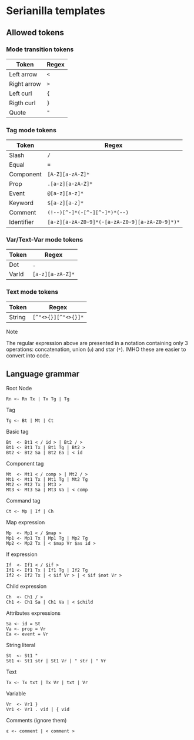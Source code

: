 # Serianilla templates
## Allowed tokens
### Mode transition tokens

| Token             | Regex                                             |
| ----------------- | ------------------------------------------------- |
| Left arrow        | `<`                                               |
| Right arrow       | `>`                                               |
| Left curl         | `{`                                               |
| Rigth curl        | `}`                                               |
| Quote             | `"`                                               |

### Tag mode tokens

| Token             | Regex                                             |
| ----------------- | ------------------------------------------------- |
| Slash             | `/`                                               |
| Equal             | `=`                                               |
| Component         | `[A-Z][a-zA-Z]*`                                  |
| Prop              | `.[a-z][a-zA-Z]*`                                 |
| Event             | `@[a-z][a-z]*`                                    |
| Keyword           | `$[a-z][a-z]*`                                    |
| Comment           | `(!--)[^-]*(-[^-][^-]*)*(--)`                     |
| Identifier        | `[a-z][a-zA-Z0-9]*(-[a-zA-Z0-9][a-zA-Z0-9]*)*`    |

### Var/Text-Var mode tokens

| Token             | Regex                                             |
| ----------------- | ------------------------------------------------- |
| Dot               | `.`                                               |
| VarId             | `[a-z][a-zA-Z]*`                                  |

### Text mode tokens

| Token             | Regex                                             |
| ----------------- | ------------------------------------------------- |
| String            | `[^"<>{}][^"<>{}]*`                               |

> [!NOTE]
> The regular expression above are presented in a notation containing
> only 3 operations: concatenation, union (`∪`) and star (`*`).
> IMHO these are easier to convert into code.

## Language grammar

Root Node
```
Rn <- Rn Tx | Tx Tg | Tg
```

Tag
```
Tg <- Bt | Mt | Ct
```

Basic tag
```
Bt  <- Bt1 < / id > | Bt2 / >
Bt1 <- Bt1 Tx | Bt1 Tg | Bt2 >
Bt2 <- Bt2 Sa | Bt2 Ea | < id
```

Component tag
```
Mt  <- Mt1 < / comp > | Mt2 / >
Mt1 <- Mt1 Tx | Mt1 Tg | Mt2 Tg
Mt2 <- Mt2 Tx | Mt3 >
Mt3 <- Mt3 Sa | Mt3 Va | < comp
```

Command tag
```
Ct <- Mp | If | Ch
```

Map expression
```
Mp  <- Mp1 < / $map >
Mp1 <- Mp1 Tx | Mp1 Tg | Mp2 Tg
Mp2 <- Mp2 Tx | < $map Vr $as id >
```

If expression
```
If  <- If1 < / $if >
If1 <- If1 Tx | If1 Tg | If2 Tg
If2 <- If2 Tx | < $if Vr > | < $if $not Vr >
```

Child expression
```
Ch  <- Ch1 / >
Ch1 <- Ch1 Sa | Ch1 Va | < $child
```

Attributes expressions
```
Sa <- id = St
Va <- prop = Vr
Ea <- event = Vr
```

String literal
```
St  <- St1 "
St1 <- St1 str | St1 Vr | " str | " Vr
```

Text
```
Tx <- Tx txt | Tx Vr | txt | Vr
```

Variable
```
Vr  <- Vr1 }
Vr1 <- Vr1 . vid | { vid
```

Comments (ignore them)
```
ε <- comment | < comment >
```
